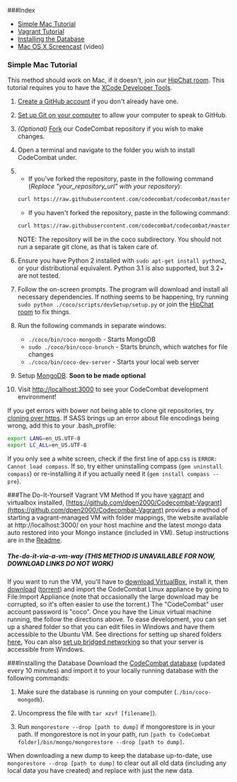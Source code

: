 ###Index

* [Simple Mac Tutorial](#simple-mac-tutorial)
* [Vagrant Tutorial](#the-do-it-yourself-vagrant-vm-method)
* [Installing the Database](#installing-the-database)
* [Mac OS X Screencast](https://www.youtube.com/watch?v=fom1ksXSbKM) (video)

### Simple Mac Tutorial

This method should work on Mac, if it doesn't, join our [HipChat room](https://www.hipchat.com/g3plnOKqa). This tutorial requires you to have the [XCode Developer Tools](http://itunes.apple.com/us/app/xcode/id497799835?ls=1&mt=12).

1. [Create a GitHub account](https://github.com/join) if you don't already have one.
2. [Set up Git on your computer](https://help.github.com/articles/set-up-git/) to allow your computer to speak to GitHub.
3. _(Optional)_ [Fork](https://github.com/codecombat/codecombat/fork) our CodeCombat repository if you wish to make changes.
4. Open a terminal and navigate to the folder you wish to install CodeCombat under.
5. * If you've forked the repository, paste in the following command (*Replace "your_repository_url" with your repository*):

    ```bash
    curl https://raw.githubusercontent.com/codecombat/codecombat/master/scripts/devSetup/bootstrap.sh | bash -s your_repository_url  
    ```
   * If you haven't forked the repository, paste in the following command:

    ```bash
    curl https://raw.githubusercontent.com/codecombat/codecombat/master/scripts/devSetup/bootstrap.sh | bash
    ```

    NOTE: The repository will be in the coco subdirectory. You should not run a separate git clone, as that is taken care of.
6. Ensure you have Python 2 installed with `sudo apt-get install python2`, or your distributional equivalent.  Python 3.1 is also supported, but 3.2+ are not tested.
7. Follow the on-screen prompts.  The program will download and install all necessary dependencies. If nothing seems to be happening, try running `sudo python ./coco/scripts/devSetup/setup.py` or join the [HipChat room](www.hipchat.com/g3plnOKqa) to fix things.
8.  Run the following commands in separate windows:
    * `./coco/bin/coco-mongodb` - Starts MongoDB
    * `sudo ./coco/bin/coco-brunch` - Starts brunch, which watches for file changes 
    * `./coco/bin/coco-dev-server` - Starts your local web server
9. Setup [MongoDB](#installing-the-database). **Soon to be made optional**
10. Visit [http://localhost:3000](http://localhost:3000) to see your CodeCombat development environment!

If you get errors with bower not being able to clone git repositories, try [cloning over https](http://stackoverflow.com/questions/1722807/git-convert-git-urls-to-http-urls/11383587#11383587). If SASS brings up an error about file encodings being wrong, add this to your .bash_profile:

```bash
export LANG=en_US.UTF-8
export LC_ALL=en_US.UTF-8
```

If you only see a white screen, check if the first line of app.css is `ERROR: Cannot load compass`. If so, try either uninstalling compass (`gem uninstall compass`) or re-installing it if you actually need it (`gem install compass --pre`).

###The Do-It-Yourself Vagrant VM Method
If you have [vagrant](http://www.vagrantup.com/) and virtualbox installed, [https://github.com/dpen2000/Codecombat-Vagrant](https://github.com/dpen2000/Codecombat-Vagrant) provides a method of starting a vagrant-managed VM with folder mappings, the website available at http://localhost:3000/ on your host machine and the latest mongo data auto restored into your Mongo instance (included in VM). Setup instructions are in the [Readme](https://github.com/dpen2000/Codecombat-Vagrant/blob/master/README.md).
##### The-do-it-via-a-vm-way (THIS METHOD IS UNAVAILABLE FOR NOW, DOWNLOAD LINKS DO NOT WORK)
If you want to run the VM, you'll have to [download VirtualBox](http://download.virtualbox.org/virtualbox/4.3.6/VirtualBox-4.3.6-91406-Win.exe), install it, then [download](https://s3.amazonaws.com/CodeCombatLargeFiles/CoCoLinux.ova) ([torrent](https://s3.amazonaws.com/CodeCombatLargeFiles/CoCoLinux.ova?torrent)) and import the CodeCombat Linux appliance by going to File:Import Appliance (note that occasionally the large download may be corrupted, so it's often easier to use the torrent.) The "CodeCombat" user account password is "coco". Once you have the Linux virtual machine running, the follow the directions above. To ease development, you can set up a shared folder so that you can edit files in Windows and have them accessible to the Ubuntu VM. See directions for setting up shared folders [here.](http://mikesmithers.wordpress.com/2011/03/23/installing-ubuntu-in-virtualbox-on-a-windows-7-host/#attachment_898) You can also [set up bridged networking](http://askubuntu.com/questions/196118/how-to-access-localhost-on-virtualbox-host-machine) so that your server is accessible from Windows.

###Installing the Database
Download the [CodeCombat database](http://54.91.159.37/dump.tar.gz) (updated every 10 minutes) and import it to your locally running database with the following commands:

1. Make sure the database is running on your computer (`./bin/coco-mongodb`).

1. Uncompress the file with `tar xzvf [filename]`).

1. Run `mongorestore --drop [path to dump]` if mongorestore is in your path. If mongorestore is not in your path, run `[path to CodeCombat folder]/bin/mongo/mongorestore --drop [path to dump]`.

When downloading a new dump to keep the database up-to-date, use `mongorestore --drop [path to dump]` to clear out all old data (including any local data you have created) and replace with just the new data.